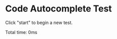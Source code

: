 <!doctype html>
<html>
<head>
    <meta charset="utf-8">
    <title>Team 14 Mini Project 1</title>
</head>
<body>
    <h1 id="head">Code Autocomplete Test</h1>
    <p id="inst">Click "start" to begin a new test.</p>
    <p id="description">Total time: <span id="time">0</span>ms</p>
</body>
</html>
